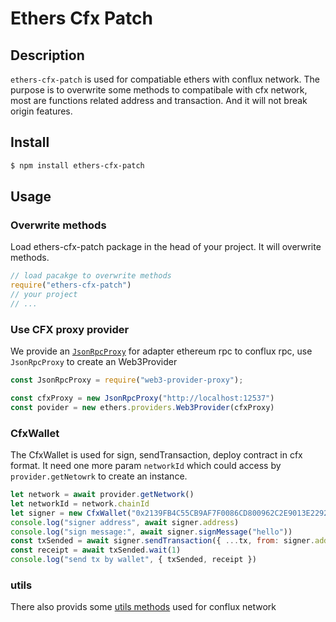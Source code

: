 # Ethers Cfx Patch 

## Description

`ethers-cfx-patch` is used for compatiable ethers with conflux network. The purpose is to overwrite some methods to compatibale with cfx network, most are functions related address and transaction. And it will not break origin features.

## Install
```sh
$ npm install ethers-cfx-patch
```
## Usage

### Overwrite methods
Load ethers-cfx-patch package in the head of your project. It will overwrite methods.
```js
// load pacakge to overwrite methods
require("ethers-cfx-patch")
// your project
// ...
```

### Use CFX proxy provider
We provide an [`JsonRpcProxy`](https://github.com/conflux-fans/web3-provider-proxy) for adapter ethereum rpc to conflux rpc, use `JsonRpcProxy` to create an Web3Provider
```js
const JsonRpcProxy = require("web3-provider-proxy");

const cfxProxy = new JsonRpcProxy("http://localhost:12537")
const povider = new ethers.providers.Web3Provider(cfxProxy)
```

### CfxWallet
The CfxWallet is used for sign, sendTransaction, deploy contract in cfx format. It need one more param `networkId` which could access by `provider.getNetowrk` to create an instance.

```js
let network = await provider.getNetwork()
let networkId = network.chainId
let signer = new CfxWallet("0x2139FB4C55CB9AF7F0086CD800962C2E9013E2292BAE77978A9209E3BEE71D49",p, networkId)
console.log("signer address", await signer.address)
console.log("sign message:", await signer.signMessage("hello"))
const txSended = await signer.sendTransaction({ ...tx, from: signer.address })
const receipt = await txSended.wait(1)
console.log("send tx by wallet", { txSended, receipt })
```

### utils
There also provids some [utils methods](https://github.com/conflux-fans/ethers-cfx-patch/blob/main/utils.js) used for conflux network